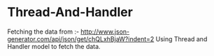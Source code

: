 # Thread-And-Handler

Fetching the data from :- http://www.json-generator.com/api/json/get/chQLxhBjaW?indent=2
Using Thread and Handler model to fetch the data.
